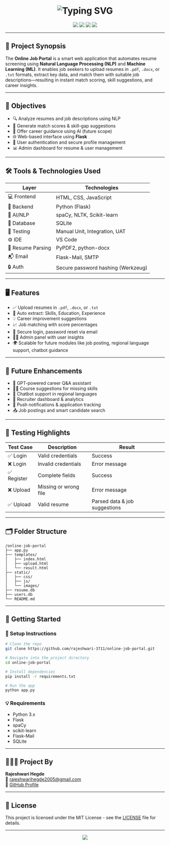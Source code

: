 
<!-- Animated Heading -->
<h1 align="center">
  <img src="https://readme-typing-svg.herokuapp.com?font=Fira+Code&size=28&pause=1000&color=7F00FF&center=true&vCenter=true&width=700&lines=🚀+AI-Powered+Job+Portal+2024-25;🔍+Resume+Analyzer+%2B+Career+Guidance;✨+Built+with+Python+Flask+%26+NLP" alt="Typing SVG" />
</h1>

<p align="center">
  <img src="https://img.shields.io/github/license/rajeshwari-3711/online-job-portal?style=for-the-badge&color=purple"/>
  <img src="https://img.shields.io/github/languages/top/rajeshwari-3711/online-job-portal?style=for-the-badge"/>
  <img src="https://img.shields.io/github/forks/rajeshwari-3711/online-job-portal?style=for-the-badge"/>
  <img src="https://img.shields.io/github/stars/rajeshwari-3711/online-job-portal?style=for-the-badge"/>
</p>

---

## 🧠 Project Synopsis

The **Online Job Portal** is a smart web application that automates resume screening using **Natural Language Processing (NLP)** and **Machine Learning (ML)**. It enables job seekers to upload resumes in `.pdf`, `.docx`, or `.txt` formats, extract key data, and match them with suitable job descriptions—resulting in instant match scoring, skill suggestions, and career insights.

---

## 🎯 Objectives

- 🔍 Analyze resumes and job descriptions using NLP
- 🤖 Generate match scores & skill-gap suggestions
- 💬 Offer career guidance using AI (future scope)
- 🌐 Web-based interface using **Flask**
- 🔐 User authentication and secure profile management
- 📊 Admin dashboard for resume & user management

---

## 🛠️ Tools & Technologies Used

| Layer | Technologies |
|-------|--------------|
| 💻 Frontend | HTML, CSS, JavaScript |
| 🔁 Backend | Python (Flask) |
| 🧠 AI/NLP | spaCy, NLTK, Scikit-learn |
| 💽 Database | SQLite |
| 🧪 Testing | Manual Unit, Integration, UAT |
| ⚙️ IDE | VS Code |
| 🧾 Resume Parsing | PyPDF2, python-docx |
| 📬 Email | Flask-Mail, SMTP |
| 🔒 Auth | Secure password hashing (Werkzeug) |

---

## 🖥️ Features

- ✅ Upload resumes in `.pdf`, `.docx`, or `.txt`
- 🧠 Auto extract: Skills, Education, Experience
- 💡 Career improvement suggestions
- 📈 Job matching with score percentages
- 🔐 Secure login, password reset via email
- 🧑‍💻 Admin panel with user insights
- 🌍 Scalable for future modules like job posting, regional language support, chatbot guidance

---

## 🔮 Future Enhancements

- 🤖 GPT-powered career Q&A assistant
- 🧑‍🏫 Course suggestions for missing skills
- 💬 Chatbot support in regional languages
- 🔎 Recruiter dashboard & analytics
- 📱 Push notifications & application tracking
- 📤 Job postings and smart candidate search

---

## 🧪 Testing Highlights

| Test Case | Description | Result |
|-----------|-------------|--------|
| ✅ Login | Valid credentials | Success |
| ❌ Login | Invalid credentials | Error message |
| ✅ Register | Complete fields | Success |
| ❌ Upload | Missing or wrong file | Error message |
| ✅ Upload | Valid resume | Parsed data & job suggestions |

---

## 🗂️ Folder Structure

```
/online-job-portal
├── app.py
├── templates/
│   ├── index.html
│   ├── upload.html
│   └── result.html
├── static/
│   ├── css/
│   ├── js/
│   └── images/
├── resume.db
├── users.db
└── README.md
```

---

## 🚀 Getting Started

### 🔧 Setup Instructions

```bash
# Clone the repo
git clone https://github.com/rajeshwari-3711/online-job-portal.git

# Navigate into the project directory
cd online-job-portal

# Install dependencies
pip install -r requirements.txt

# Run the app
python app.py
```

### 💡 Requirements

- Python 3.x
- Flask
- spaCy
- scikit-learn
- Flask-Mail
- SQLite

---

## 👩🏻‍💻 Project By

**Rajeshwari Hegde**  
📧 rajeshwarihegde2005@gmail.com  
🔗 [GitHub Profile](https://github.com/rajeshwari-3711)

---

## 🏁 License

This project is licensed under the MIT License - see the [LICENSE](LICENSE) file for details.

---

<p align="center">
  <img src="https://capsule-render.vercel.app/api?type=waving&color=gradient&height=120&section=footer"/>
</p>
